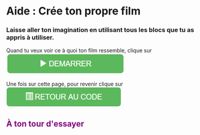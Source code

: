 # Aide : Crée ton propre film

### Laisse aller ton imagination en utilisant tous les blocs que tu as appris à utiliser.

Quand tu veux voir ce à quoi ton film ressemble, clique sur
![Bouton démarrer][btn_demarrer]

Une fois sur cette page, pour revenir clique sur
![Bouton retour][btn_retour_code]

## <span style="color: #800080">À ton tour d'essayer</span>

[btn_demarrer]: img/animation_btn_demarrer.png
[btn_retour_code]: img/animation_btn_retour_code.png
